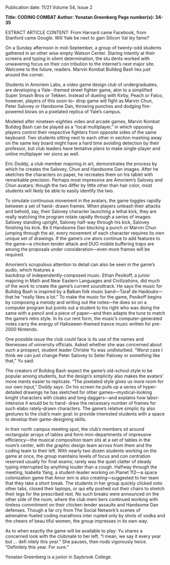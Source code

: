 Publication date: 11/21
Volume 54, Issue 2

**Title: CODING COMBAT**
**Author: Yonatan Greenberg**
**Page number(s): 34-35**

EXTRACT ARTICLE CONTENT:
From Harvard came Facebook, from Stanford 
came Google. Will Yale be next to gain Silicon Val­
ley fame?

On a Sunday afternoon in mid-September, a 
group of twenty-odd students gathered in an other­
wise empty Watson Center. Staring intently at their 
screens and typing in silent determination, the stu­
dents worked with unwavering focus on their con­
tribution to the internet’s next major site. Welcome 
to the future, readers. Marvin Kombat Bulldog Bash 
lies just around the corner.

Students in Amoriem Labs, a video game design 
club of undergraduates, are developing a Yale-
themed street fighter game, akin to a simplified Super 
Smash Bros or Tekken. Instead of dueling with Kirby, 
Peach or Falco, however, players of this soon-to-
drop game will fight as Marvin Chun, Peter Salovey 
or Handsome Dan, throwing punches and dodging 
fire-powered blows on a pixelated replica of Yale’s 
campus. 

Modeled after nineteen-eighties video and arcade 
games, Marvin Kombat Bulldog Bash can be played 
as a “local multiplayer,” in which opposing players 
control their respective fighters from opposite sides 
of the same keyboard. Two students sitting next to 
each other in section mashing away on the same key­
board might have a hard time avoiding detection by 
their professor, but club leaders have tentative plans 
to make single-player and online multiplayer ver­
sions as well.

Eric Doddy, a club member majoring in art, 
demonstrates the process by which he creates the 
Salovey, Chun and Handsome Dan images. After he 
sketches the characters on paper, he recreates them 
on his tablet with remarkable precision. Perhaps most 
impressive are Amoriem’s Salovey and Chun avatars: 
though the two differ by little other than hair color, 
most students will likely be able to easily identify the 
two.

To simulate continuous movement in the avatars, 
the game toggles rapidly between a set of hand-
drawn frames. When players unleash their attacks 
and behold, say, their Salovey character launching 
a lethal kick, they are really watching the program 
rotate rapidly through a series of images: Salovey 
standing upright, Salovey half-way through his kick, 
Salovey finishing his kick. Be it Handsome Dan 
blocking a punch or Marvin Chun jumping through 
the air, every movement of each character requires 
its own unique set of drawings. If the game’s cre­
ators continue to add features to the game—a chicken 
tender attack and DUO mobile buffering traps are 
among the proposals under consideration—even 
more frames will be required.

Amoriem’s scrupulous attention to detail can 
also be seen in the game’s audio, which features a  
backdrop of independently-composed music. Ethan 
Pesikoff, a junior majoring in Math and Near Eastern 
Languages and Civilizations, did much of the work 
to create the game’s current soundtrack. He says the 
music for Bulldog Bash is inspired by a Balkan folk 
music band—Taraf de Haidouks—that he “really likes 
a lot.” To make the music for the game, Pesikoff 
begins by composing a melody and writing out the 
notes—he does so on a computer program but points 
out a student to his right who was doing the same 
with a pencil and a piece of paper—and then adapts 
the tune to match the game’s retro style. In its cur­
rent form, the music’s computer-generated notes 
carry the energy of Halloween-themed trance music 
written for pre-2000 Nintendo.

One possible issue the club could face is its use of 
the names and likenesses of university officials. Asked 
whether she was concerned about such a prospect, 
student leader Christie Yu was undisturbed. “Worst 
case I think we can just change Peter Salovey to Seter 
Palovey or something like that,” Yu said. 

The creators of Bulldog Bash expect the game’s 
old-school style to be popular among students, but 
the design’s simplicity also makes the avatars’ move­
ments easier to replicate. “The pixelated style gives us 
more room for our own input,” Doddy says. On his 
screen he pulls up a series of hyper-detailed drawings 
he has sketched for other games—mystical-looking 
knight characters with cloaks and long daggers—and 
explains how labor-intensive it would be to hand-
draw the necessary number of frames for such elabo­
rately-drawn characters. The game’s relative simplic­
ity also gestures to the club’s main goal: to provide 
interested students with a space to develop their 
game-designing skills. 

In their north campus meeting spot, the club’s 
members sit around rectangular arrays of tables and 
form mini-departments of impressive efficiency—the 
musical composition team sits at a set of tables in the 
room’s center, with the graphic design team across 
from them and the coding team to their left. With 
nearly two dozen students working on the game at 
once, the group maintains levels of focus and con­
centration reserved usually for final exams; rarely 
was the quiet clatter of steady typing interrupted by 
anything louder than a cough. Halfway through the 
meeting, Isabella Yang, a student-leader working on 
Planet 112—a space colonization game that Amor­
iem is also creating—suggested to her team that they 
take a short break. The students in her group quickly 
clicked onto other tabs, closed their laptops, or qui­
etly pushed out their chairs to stretch their legs for 
the prescribed rest. No such breaks were announced 
on the other side of the room, where the club mem­
bers continued working with tireless commitment 
on their chicken tender assaults and Handsome Dan 
defenses. Though a far cry from The Social Network’s 
scenes of adrenaline-fueled coding marathons inter­
rupted only by shots of vodka and the cheers of beau­
tiful women, the group impresses in its own way.

As to when exactly the game will be available to 
play: Yu shares a concerned look with the clubmate 
to her left. “I mean, we say it every year but … defi­
nitely this year.” She pauses, then nods vigorously 
twice. “Definitely this year. For sure.”

Yonatan Greenberg is a junior in Saybrook College.